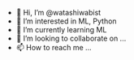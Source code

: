 - 👋 Hi, I’m @watashiwabist
- 👀 I’m interested in ML, Python
- 🌱 I’m currently learning ML
- 💞️ I’m looking to collaborate on ...
- 📫 How to reach me ...

<!---
watashiwabist/watashiwabist is a ✨ special ✨ repository because its `README.md` (this file) appears on your GitHub profile.
You can click the Preview link to take a look at your changes.
--->
